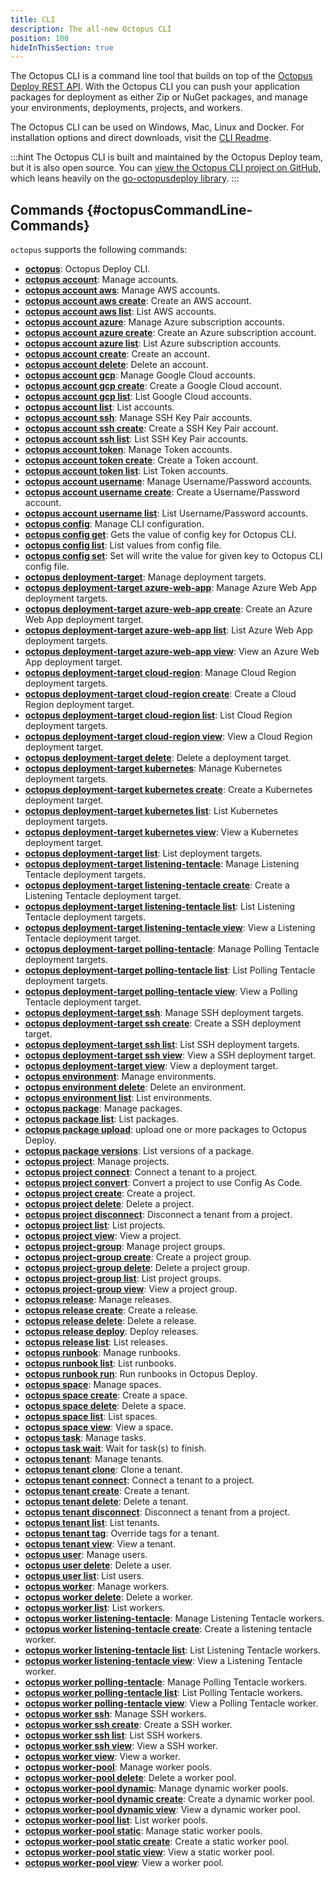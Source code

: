 ```yaml
---
title: CLI
description: The all-new Octopus CLI
position: 100
hideInThisSection: true
---
```


The Octopus CLI is a command line tool that builds on top of the [Octopus Deploy REST API](/docs/octopus-rest-api/index.md). With the Octopus CLI you can push your application packages for deployment as either Zip or NuGet packages, and manage your environments, deployments, projects, and workers.

The Octopus CLI can be used on Windows, Mac, Linux and Docker. For installation options and direct downloads, visit the [CLI Readme](https://github.com/OctopusDeploy/cli/blob/main/README.md).

:::hint
The Octopus CLI is built and maintained by the Octopus Deploy team, but it is also open source. You can [view the Octopus CLI project on GitHub](https://github.com/OctopusDeploy/cli), which leans heavily on the [go-octopusdeploy library](https://github.com/OctopusDeploy/go-octopusdeploy).
:::

## Commands {#octopusCommandLine-Commands}


`octopus` supports the following commands:


- **[octopus](octopus.md)**:  Octopus Deploy CLI.
- **[octopus account](octopus_account.md)**:  Manage accounts.
- **[octopus account aws](octopus_account_aws.md)**:  Manage AWS accounts.
- **[octopus account aws create](octopus_account_aws_create.md)**:  Create an AWS account.
- **[octopus account aws list](octopus_account_aws_list.md)**:  List AWS accounts.
- **[octopus account azure](octopus_account_azure.md)**:  Manage Azure subscription accounts.
- **[octopus account azure create](octopus_account_azure_create.md)**:  Create an Azure subscription account.
- **[octopus account azure list](octopus_account_azure_list.md)**:  List Azure subscription accounts.
- **[octopus account create](octopus_account_create.md)**:  Create an account.
- **[octopus account delete](octopus_account_delete.md)**:  Delete an account.
- **[octopus account gcp](octopus_account_gcp.md)**:  Manage Google Cloud accounts.
- **[octopus account gcp create](octopus_account_gcp_create.md)**:  Create a Google Cloud account.
- **[octopus account gcp list](octopus_account_gcp_list.md)**:  List Google Cloud accounts.
- **[octopus account list](octopus_account_list.md)**:  List accounts.
- **[octopus account ssh](octopus_account_ssh.md)**:  Manage SSH Key Pair accounts.
- **[octopus account ssh create](octopus_account_ssh_create.md)**:  Create a SSH Key Pair account.
- **[octopus account ssh list](octopus_account_ssh_list.md)**:  List SSH Key Pair accounts.
- **[octopus account token](octopus_account_token.md)**:  Manage Token accounts.
- **[octopus account token create](octopus_account_token_create.md)**:  Create a Token account.
- **[octopus account token list](octopus_account_token_list.md)**:  List Token accounts.
- **[octopus account username](octopus_account_username.md)**:  Manage Username/Password accounts.
- **[octopus account username create](octopus_account_username_create.md)**:  Create a Username/Password account.
- **[octopus account username list](octopus_account_username_list.md)**:  List Username/Password accounts.
- **[octopus config](octopus_config.md)**:  Manage CLI configuration.
- **[octopus config get](octopus_config_get.md)**:  Gets the value of config key for Octopus CLI.
- **[octopus config list](octopus_config_list.md)**:  List values from config file.
- **[octopus config set](octopus_config_set.md)**:  Set will write the value for given key to Octopus CLI config file.
- **[octopus deployment-target](octopus_deployment-target.md)**:  Manage deployment targets.
- **[octopus deployment-target azure-web-app](octopus_deployment-target_azure-web-app.md)**:  Manage Azure Web App deployment targets.
- **[octopus deployment-target azure-web-app create](octopus_deployment-target_azure-web-app_create.md)**:  Create an Azure Web App deployment target.
- **[octopus deployment-target azure-web-app list](octopus_deployment-target_azure-web-app_list.md)**:  List Azure Web App deployment targets.
- **[octopus deployment-target azure-web-app view](octopus_deployment-target_azure-web-app_view.md)**:  View an Azure Web App deployment target.
- **[octopus deployment-target cloud-region](octopus_deployment-target_cloud-region.md)**:  Manage Cloud Region deployment targets.
- **[octopus deployment-target cloud-region create](octopus_deployment-target_cloud-region_create.md)**:  Create a Cloud Region deployment target.
- **[octopus deployment-target cloud-region list](octopus_deployment-target_cloud-region_list.md)**:  List Cloud Region deployment targets.
- **[octopus deployment-target cloud-region view](octopus_deployment-target_cloud-region_view.md)**:  View a Cloud Region deployment target.
- **[octopus deployment-target delete](octopus_deployment-target_delete.md)**:  Delete a deployment target.
- **[octopus deployment-target kubernetes](octopus_deployment-target_kubernetes.md)**:  Manage Kubernetes deployment targets.
- **[octopus deployment-target kubernetes create](octopus_deployment-target_kubernetes_create.md)**:  Create a Kubernetes deployment target.
- **[octopus deployment-target kubernetes list](octopus_deployment-target_kubernetes_list.md)**:  List Kubernetes deployment targets.
- **[octopus deployment-target kubernetes view](octopus_deployment-target_kubernetes_view.md)**:  View a Kubernetes deployment target.
- **[octopus deployment-target list](octopus_deployment-target_list.md)**:  List deployment targets.
- **[octopus deployment-target listening-tentacle](octopus_deployment-target_listening-tentacle.md)**:  Manage Listening Tentacle deployment targets.
- **[octopus deployment-target listening-tentacle create](octopus_deployment-target_listening-tentacle_create.md)**:  Create a Listening Tentacle deployment target.
- **[octopus deployment-target listening-tentacle list](octopus_deployment-target_listening-tentacle_list.md)**:  List Listening Tentacle deployment targets.
- **[octopus deployment-target listening-tentacle view](octopus_deployment-target_listening-tentacle_view.md)**:  View a Listening Tentacle deployment target.
- **[octopus deployment-target polling-tentacle](octopus_deployment-target_polling-tentacle.md)**:  Manage Polling Tentacle deployment targets.
- **[octopus deployment-target polling-tentacle list](octopus_deployment-target_polling-tentacle_list.md)**:  List Polling Tentacle deployment targets.
- **[octopus deployment-target polling-tentacle view](octopus_deployment-target_polling-tentacle_view.md)**:  View a Polling Tentacle deployment target.
- **[octopus deployment-target ssh](octopus_deployment-target_ssh.md)**:  Manage SSH deployment targets.
- **[octopus deployment-target ssh create](octopus_deployment-target_ssh_create.md)**:  Create a SSH deployment target.
- **[octopus deployment-target ssh list](octopus_deployment-target_ssh_list.md)**:  List SSH deployment targets.
- **[octopus deployment-target ssh view](octopus_deployment-target_ssh_view.md)**:  View a SSH deployment target.
- **[octopus deployment-target view](octopus_deployment-target_view.md)**:  View a deployment target.
- **[octopus environment](octopus_environment.md)**:  Manage environments.
- **[octopus environment delete](octopus_environment_delete.md)**:  Delete an environment.
- **[octopus environment list](octopus_environment_list.md)**:  List environments.
- **[octopus package](octopus_package.md)**:  Manage packages.
- **[octopus package list](octopus_package_list.md)**:  List packages.
- **[octopus package upload](octopus_package_upload.md)**:  upload one or more packages to Octopus Deploy.
- **[octopus package versions](octopus_package_versions.md)**:  List versions of a package.
- **[octopus project](octopus_project.md)**:  Manage projects.
- **[octopus project connect](octopus_project_connect.md)**:  Connect a tenant to a project.
- **[octopus project convert](octopus_project_convert.md)**:  Convert a project to use Config As Code.
- **[octopus project create](octopus_project_create.md)**:  Create a project.
- **[octopus project delete](octopus_project_delete.md)**:  Delete a project.
- **[octopus project disconnect](octopus_project_disconnect.md)**:  Disconnect a tenant from a project.
- **[octopus project list](octopus_project_list.md)**:  List projects.
- **[octopus project view](octopus_project_view.md)**:  View a project.
- **[octopus project-group](octopus_project-group.md)**:  Manage project groups.
- **[octopus project-group create](octopus_project-group_create.md)**:  Create a project group.
- **[octopus project-group delete](octopus_project-group_delete.md)**:  Delete a project group.
- **[octopus project-group list](octopus_project-group_list.md)**:  List project groups.
- **[octopus project-group view](octopus_project-group_view.md)**:  View a project group.
- **[octopus release](octopus_release.md)**:  Manage releases.
- **[octopus release create](octopus_release_create.md)**:  Create a release.
- **[octopus release delete](octopus_release_delete.md)**:  Delete a release.
- **[octopus release deploy](octopus_release_deploy.md)**:  Deploy releases.
- **[octopus release list](octopus_release_list.md)**:  List releases.
- **[octopus runbook](octopus_runbook.md)**:  Manage runbooks.
- **[octopus runbook list](octopus_runbook_list.md)**:  List runbooks.
- **[octopus runbook run](octopus_runbook_run.md)**:  Run runbooks in Octopus Deploy.
- **[octopus space](octopus_space.md)**:  Manage spaces.
- **[octopus space create](octopus_space_create.md)**:  Create a space.
- **[octopus space delete](octopus_space_delete.md)**:  Delete a space.
- **[octopus space list](octopus_space_list.md)**:  List spaces.
- **[octopus space view](octopus_space_view.md)**:  View a space.
- **[octopus task](octopus_task.md)**:  Manage tasks.
- **[octopus task wait](octopus_task_wait.md)**:  Wait for task(s) to finish.
- **[octopus tenant](octopus_tenant.md)**:  Manage tenants.
- **[octopus tenant clone](octopus_tenant_clone.md)**:  Clone a tenant.
- **[octopus tenant connect](octopus_tenant_connect.md)**:  Connect a tenant to a project.
- **[octopus tenant create](octopus_tenant_create.md)**:  Create a tenant.
- **[octopus tenant delete](octopus_tenant_delete.md)**:  Delete a tenant.
- **[octopus tenant disconnect](octopus_tenant_disconnect.md)**:  Disconnect a tenant from a project.
- **[octopus tenant list](octopus_tenant_list.md)**:  List tenants.
- **[octopus tenant tag](octopus_tenant_tag.md)**:  Override tags for a tenant.
- **[octopus tenant view](octopus_tenant_view.md)**:  View a tenant.
- **[octopus user](octopus_user.md)**:  Manage users.
- **[octopus user delete](octopus_user_delete.md)**:  Delete a user.
- **[octopus user list](octopus_user_list.md)**:  List users.
- **[octopus worker](octopus_worker.md)**:  Manage workers.
- **[octopus worker delete](octopus_worker_delete.md)**:  Delete a worker.
- **[octopus worker list](octopus_worker_list.md)**:  List workers.
- **[octopus worker listening-tentacle](octopus_worker_listening-tentacle.md)**:  Manage Listening Tentacle workers.
- **[octopus worker listening-tentacle create](octopus_worker_listening-tentacle_create.md)**:  Create a listening tentacle worker.
- **[octopus worker listening-tentacle list](octopus_worker_listening-tentacle_list.md)**:  List Listening Tentacle workers.
- **[octopus worker listening-tentacle view](octopus_worker_listening-tentacle_view.md)**:  View a Listening Tentacle worker.
- **[octopus worker polling-tentacle](octopus_worker_polling-tentacle.md)**:  Manage Polling Tentacle workers.
- **[octopus worker polling-tentacle list](octopus_worker_polling-tentacle_list.md)**:  List Polling Tentacle workers.
- **[octopus worker polling-tentacle view](octopus_worker_polling-tentacle_view.md)**:  View a Polling Tentacle worker.
- **[octopus worker ssh](octopus_worker_ssh.md)**:  Manage SSH workers.
- **[octopus worker ssh create](octopus_worker_ssh_create.md)**:  Create a SSH worker.
- **[octopus worker ssh list](octopus_worker_ssh_list.md)**:  List SSH workers.
- **[octopus worker ssh view](octopus_worker_ssh_view.md)**:  View a SSH worker.
- **[octopus worker view](octopus_worker_view.md)**:  View a worker.
- **[octopus worker-pool](octopus_worker-pool.md)**:  Manage worker pools.
- **[octopus worker-pool delete](octopus_worker-pool_delete.md)**:  Delete a worker pool.
- **[octopus worker-pool dynamic](octopus_worker-pool_dynamic.md)**:  Manage dynamic worker pools.
- **[octopus worker-pool dynamic create](octopus_worker-pool_dynamic_create.md)**:  Create a dynamic worker pool.
- **[octopus worker-pool dynamic view](octopus_worker-pool_dynamic_view.md)**:  View a dynamic worker pool.
- **[octopus worker-pool list](octopus_worker-pool_list.md)**:  List worker pools.
- **[octopus worker-pool static](octopus_worker-pool_static.md)**:  Manage static worker pools.
- **[octopus worker-pool static create](octopus_worker-pool_static_create.md)**:  Create a static worker pool.
- **[octopus worker-pool static view](octopus_worker-pool_static_view.md)**:  View a static worker pool.
- **[octopus worker-pool view](octopus_worker-pool_view.md)**:  View a worker pool.